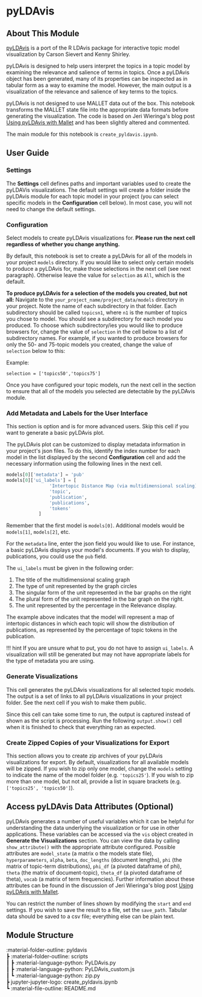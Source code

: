 # pyLDAvis

## About This Module

<a href="https://github.com/bmabey/pyLDAvis" target="_blank">pyLDAvis</a> is a port of the R LDAvis package for interactive topic model visualization by Carson Sievert and Kenny Shirley.

pyLDAvis is designed to help users interpret the topics in a topic model by examining the relevance and salience of terms in topics. Once a pyLDAvis object has been generated, many of its properties can be inspected as in tabular form as a way to examine the model. However, the main output is a visualization of the relevance and salience of key terms to the topics.

pyLDAvis is not designed to use MALLET data out of the box. This notebook transforms the MALLET state file into the appropriate data formats before generating the visualization. The code is based on Jeri Wieringa's blog post <a href="http://jeriwieringa.com/2018/07/17/pyLDAviz-and-Mallet/" target="_blank">Using pyLDAvis with Mallet</a> and has been slightly altered and commented.

The main module for this notebook is `create_pyldavis.ipynb`.

## User Guide

### Settings

The **Settings** cell defines paths and important variables used to create the pyLDAVis visualizations. The default settings will create a folder inside the pyLDAvis module for each topic model in your project (you can select specific models in the **Configuration** cell below). In most case, you will not need to change the default settings.

### Configuration

Select models to create pyLDAvis visualizations for. **Please run the next cell regardless of whether you change anything.**

By default, this notebook is set to create a pyLDAvis for all of the models in your project `models` directory. If you would like to select only certain models to produce a pyLDAvis for, make those selections in the next cell (see next paragraph). Otherwise leave the value for `selection` as `All`, which is the default.

**To produce pyLDAvis for a selection of the models you created, but not all:** Navigate to the `your_project_name/project_data/models` directory in your project. Note the name of each subdirectory in that folder. Each subdirectory should be called `topicsn1`, where `n1` is the number of topics you chose to model. You should see a subdirectory for each model you produced. To choose which subdirectory/ies you would like to produce browsers for, change the value of `selection` in the cell below to a list of subdirectory names. For example, if you wanted to produce browsers for only the 50- and 75-topic models you created, change the value of `selection` below to this:

Example:

`selection = ['topics50','topics75']`

Once you have configured your topic models, run the next cell in the section to ensure that all of the models you selected are detectable by the pyLDAvis module.

### Add Metadata and Labels for the User Interface

This section is option and is for more advanced users. Skip this cell if you want to generate a basic pyLDAvis plot.

The pyLDAvis plot can be customized to display metadata information in your project's json files. To do this, identify the index number for each model in the list displayed by the second **Configuration** cell and add the necessary information using the following lines in the next cell.

```python
models[0]['metadata'] = 'pub'
models[0]['ui_labels'] = [
                'Intertopic Distance Map (via multidimensional scaling)',
                'topic',
                'publication',
                'publications',
                'tokens'
            ]
```
Remember that the first model is `models[0]`. Additional models would be `models[1]`, `models[2]`, etc.

For the `metadata` line, enter the json field you would like to use. For instance, a basic pyLDAvis displays your model's documents. If you wish to display, publications, you could use the `pub` field.

The `ui_labels` must be given in the following order:

1. The title of the multidimensional scaling graph
2. The type of unit represented by the graph circles
3. The singular form of the unit represented in the bar graphs on the right
4. The plural form of the unit represented in the bar graph on the right.
5. The unit represented by the percentage in the Relevance display.

The example above indicates that the model will represent a map of intertopic distances in which each topic will show the distribution of publications, as represented by the percentage of topic tokens in the publication.

!!! hint
    If you are unsure what to put, you do not have to assign `ui_labels`. A visualization will still be generated but may not have appropriate labels for the type of metadata you are using.

### Generate Visualizations

This cell generates the pyLDAvis visualizations for all selected topic models. The output is a set of links to all pyLDAvis visualizations in your project folder. See the next cell if you wish to make them public.

Since this cell can take some time to run, the output is captured instead of shown as the script is processing. Run the following `output.show()` cell when it is finished to check that everything ran as expected.

### Create Zipped Copies of your Visualizations for Export

This section allows you to create zip archives of your pyLDAvis visualizations for export. By default, visualizations for all available models will be zipped. If you wish to zip only one model, change the `models` setting to indicate the name of the model folder (e.g. `'topics25'`). If you wish to zip more than one model, but not all, provide a list in square brackets (e.g. `['topics25', 'topics50']`).

## Access pyLDAvis Data Attributes (Optional)

pyLDAvis generates a number of useful variables which it can be helpful for understanding the data underlying the visualization or for use in other applications. These variables can be accessed via the `vis` object created in **Generate the Visualizations** section. You can view the data by calling `show_attribute()` with the appropriate attribute configured. Possible attributes are `model_state` (a matrix o the models state file), `hyperparameters`, `alpha`, `beta`, `doc_lengths` (document lengths), `phi` (the matrix of topic-term distributions), `phi_df` (a pivoted dataframe of phi), `theta` (the matrix of document-topic), `theta_df` (a pivoted dataframe of theta), `vocab` (a matrix of term frequencies). Further information about these attributes can be found in the discussion of Jeri Wieringa's blog post <a href="http://jeriwieringa.com/2018/07/17/pyLDAviz-and-Mallet/" target="_blank">Using pyLDAvis with Mallet</a>.

You can restrict the number of lines shown by modifying the `start` and `end` settings. If you wish to save the result to a file, set the `save_path`. Tabular data should be saved to a csv file; everything else can be plain text.

## Module Structure

:material-folder-outline: pyldavis<br>
 ┣ :material-folder-outline: scripts<br>
 ┃ ┣ :material-language-python: PyLDAvis.py<br>
 ┃ ┣ :material-language-python: PyLDAvis_custom.js<br>
 ┃ ┗ :material-language-python: zip.py<br>
 ┣ jupyter-jupyter-logo: create_pyldavis.ipynb<br>
 ┗ :material-file-outline: README.md

